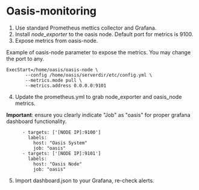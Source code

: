 # Oasis-monitoring

1) Use standard Prometheus mettics collector and Grafana.
2) Install *node_exporter* to the oasis node. Default port for metrics is 9100.
3) Expose metrics from oasis-node.

 Example of oasis-node parameter to expose the metrics. You may change the port to any.
 
 ```
 ExecStart=/home/oasis/oasis-node \
        --config /home/oasis/serverdir/etc/config.yml \
        --metrics.mode pull \ 
        --metrics.address 0.0.0.0:9101 
```
 
4) Update the prometheus.yml to grab node_exporter and oasis_node metrics.

  **Important**: ensure you clearly indicate "Job" as "oasis" for proper grafana dashboard functionality.

```
      - targets: ['[NODE IP]:9100']
        labels:
          host: "Oasis System"
          job: "oasis"
      - targets: ['[NODE IP]:9101']
        labels:
          host: "Oasis Node"
          job: "oasis"
```

5) Import dashboard.json to your Grafana, re-check alerts. 
